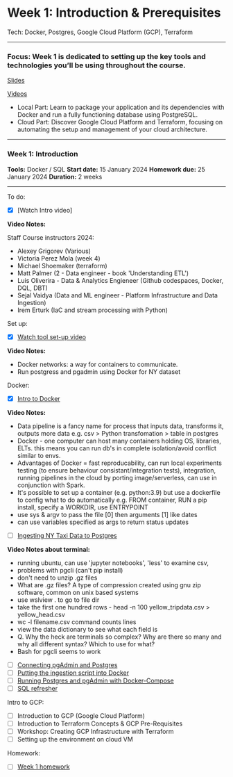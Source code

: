 # Week 1: Introduction & Prerequisites

Tech: Docker, Postgres, Google Cloud Platform (GCP), Terraform

---

### **Focus**: Week 1 is dedicated to setting up the key tools and technologies you’ll be using throughout the course.

[Slides](https://www.slideshare.net/AlexeyGrigorev/data-engineering-zoomcamp-introduction)

[Videos](https://dezoomcamp.streamlit.app/~/+/Week_1_Introduction_&_Prerequisites)

- Local Part: Learn to package your application and its dependencies with Docker and run a fully functioning database using PostgreSQL.
- Cloud Part: Discover Google Cloud Platform and Terraform, focusing on automating the setup and management of your cloud architecture.

---

### Week 1: Introduction
**Tools:** Docker / SQL
**Start date:** 15 January 2024
**Homework due:** 25 January 2024
**Duration:** 2 weeks

---

To do:
- [x] [Watch Intro video]

**Video Notes:**

Staff Course instructors 2024: 
- Alexey Grigorev (Various)
- Victoria Perez Mola (week 4)
- Michael Shoemaker (terraform)
- Matt Palmer (2 - Data engineer - book 'Understanding ETL')
- Luis Oliverira - Data & Analytics Engieneer (Github codespaces, Docker, DQL, DBT)
- Sejal Vaidya (Data and ML engineer - Platform Infrastructure and Data Ingestion)
- Irem Erturk (IaC and stream processing with Python)

Set up:
- [x] [Watch tool set-up video](https://www.youtube.com/watch?v=XOSUt8Ih3zA&list=PL3MmuxUbc_hJed7dXYoJw8DoCuVHhGEQb)

**Video Notes:**
- Docker networks: a way for containers to communicate.
- Run postgress and pgadmin using Docker for NY dataset

Docker:
- [x] [Intro to Docker](https://www.youtube.com/watch?v=EYNwNlOrpr0&t=5s)

**Video Notes:**
- Data pipeline is a fancy name for process that inputs data, transforms it, outputs more data e.g. csv > Python transfomation > table in postgres
- Docker - one computer can host many containers holding OS, libraries, ELTs. this means you can run db's in complete isolation/avoid conflict similar to envs. 
- Advantages of Docker = fast reproducability, can run local experiments testing (to ensure behaviour consistant/integration tests), integration, running pipelines in the cloud by porting image/serverless, can use in conjunction with Spark.
- It's possible to set up a container (e.g. python:3.9) but use a dockerfile to config what to do automatically e.g. FROM container, RUN a pip install, specify a WORKDIR, use ENTRYPOINT
- use sys & argv to pass the file [0] then arguments [1] like dates
- can use variables specified as args to return status updates

- [ ] [Ingesting NY Taxi Data to Postgres](https://youtu.be/2JM-ziJt0WI)

**Video Notes about terminal:**
- running ubuntu, can use 'jupyter notebooks', 'less' to examine csv, 
- problems with pgcli (can't pip install)
- don't need to unzip .gz files
- What are .gz files? A type of compression created using gnu zip software, common on unix based systems
- use wslview . to go to file dir
- take the first one hundred rows - head -n 100 yellow_tripdata.csv > yellow_head.csv
- wc -l filename.csv command counts lines
- view the data dictionary to see what each field is
- Q. Why the heck are terminals so complex? Why are there so many and why all different syntax? Which to use for what? 
- Bash for pgcli seems to work

- [ ] [Connecting pgAdmin and Postgres](https://youtu.be/hCAIVe9N0ow)
- [ ] [Putting the ingestion script into Docker](https://youtu.be/B1WwATwf-vY)
- [ ] [Running Postgres and pgAdmin with Docker-Compose](https://youtu.be/hKI6PkPhpa0)
- [ ] [SQL refresher](https://youtu.be/QEcps_iskgg)

Intro to GCP:
- [ ] Introduction to GCP (Google Cloud Platform)
- [ ] Introduction to Terraform Concepts & GCP Pre-Requisites
- [ ] Workshop: Creating GCP Infrastructure with Terraform
- [ ] Setting up the environment on cloud VM

Homework:
- [ ] [Week 1 homework](https://github.com/DataTalksClub/data-engineering-zoomcamp/tree/main/cohorts/2024)